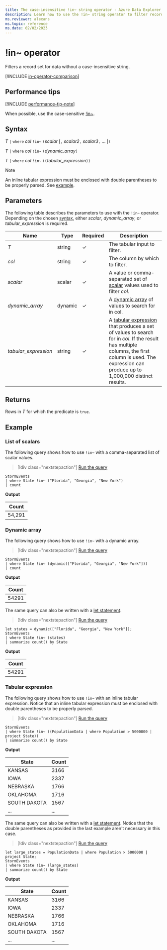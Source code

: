 ```yaml
---
title: The case-insensitive !in~ string operator - Azure Data Explorer
description: Learn how to use the !in~ string operator to filter records for data without a case-insensitive string.
ms.reviewer: alexans
ms.topic: reference
ms.date: 02/02/2023
---
```

# !in~ operator

Filters a record set for data without a case-insensitive string.

[!INCLUDE [in-operator-comparison](../../includes/in-operator-comparison.md)]

## Performance tips

[!INCLUDE [performance-tip-note](../../includes/performance-tip-note.md)]

When possible, use the case-sensitive [!in~](not-in-cs-operator.md).

## Syntax

*T* `|` `where` *col* `!in~` `(`*scalar* [`,` *scalar2*`,` *scalar3*`,` ... ]`)`

*T* `|` `where` *col* `!in~` `(`*dynamic_array*`)`

*T* `|` `where` *col* `!in~` `((`*tabular_expression*`))`

> [!NOTE]
> An inline tabular expression must be enclosed with double parentheses to be properly parsed. See [example](#tabular-expression).

## Parameters

The following table describes the parameters to use with the `!in~` operator. Depending on the chosen [syntax](#syntax), either *scalar*, *dynamic_array*, or *tabular_expression* is required.

| Name | Type | Required | Description |
|--|--|--|--|
| *T* | string | &check; | The tabular input to filter.|
| *col* | string | &check; | The column by which to filter.|
| *scalar* | scalar | &check; | A value or comma-separated set of [scalar](scalar-data-types/index.md) values used to filter *col*.|
| *dynamic_array* | dynamic | &check; | A [dynamic array](scalar-data-types/dynamic.md) of values to search for in col.|
| *tabular_expression* | string | &check; | A [tabular expression](tabularexpressionstatements.md) that produces a set of values to search for in *col*. If the result has multiple columns, the first column is used. The expression can produce up to 1,000,000 distinct results.|

## Returns

Rows in *T* for which the predicate is `true`.

## Example

### List of scalars

The following query shows how to use `!in~` with a comma-separated list of scalar values.

> [!div class="nextstepaction"]
> <a href="https://dataexplorer.azure.com/clusters/help/databases/Samples?query=H4sIAAAAAAAAAwsuyS/KdS1LzSspVuCqUSjPSC1KVQguSSxJVVDMzKtT0FByy8kvykxJVNJRUHJPzS9KzwQz/VLLFSLzi7KVNEHakvNL80oA5o2K+ksAAAA=" target="_blank">Run the query</a>

```kusto
StormEvents 
| where State !in~ ("Florida", "Georgia", "New York") 
| count
```

**Output**

|Count|
|---|
|54,291|  

### Dynamic array

The following query shows how to use `!in~` with a dynamic array.

> [!div class="nextstepaction"]
> <a href="https://dataexplorer.azure.com/clusters/help/databases/Samples?query=H4sIAAAAAAAAAwsuyS/KdS1LzSspVuCqUSjPSC1KVQguSSxJVVDMzKtT0EipzEvMzUzWiFZyy8kvykxJVNJRUHJPzS9KzwQz/VLLFSLzi7KVYjU1QSYk55fmlQAAs+z4r1YAAAA=" target="_blank">Run the query</a>

```kusto
StormEvents 
| where State !in~ (dynamic(["Florida", "Georgia", "New York"])) 
| count
```

**Output**

|Count|
|---|
|54291|  

The same query can also be written with a [let statement](letstatement.md).

> [!div class="nextstepaction"]
> <a href="https://dataexplorer.azure.com/clusters/help/databases/Samples?query=H4sIAAAAAAAAAyWMvQrCQBAG+zzF51V34BtISrWzSSXB4kwWXczdwt7GEJE8uz/pBmaYgQzFolFBjX7OMXHnW3cYRLmPbgt3JNEb//FEE86iD3cJu6ox0bR/UraC6o3pTkpofitsOC/w6zZ8XRlTisovQidjNh9wndf0A62lrc5/AAAA" target="_blank">Run the query</a>

```kusto
let states = dynamic(["Florida", "Georgia", "New York"]);
StormEvents 
| where State !in~ (states)
| summarize count() by State
```

**Output**

|Count|
|---|
|54291|

### Tabular expression

The following query shows how to use `!in~` with an inline tabular expression. Notice that an inline tabular expression must be enclosed with double parentheses to be properly parsed.

> [!div class="nextstepaction"]
> <a href="https://dataexplorer.azure.com/clusters/help/databases/Samples?query=H4sIAAAAAAAAAwsuyS/KdS1LzSspVuCqUSjPSC1KVQguSSxJVVDMzKtT0NAIyC8ozUksyczPc0ksSVSAqUEIK9gpmBqAAVCyoCg/KzW5BGKEpibQyOLS3NzEosyqVIXk/NK8Eg1NhaRKiDQAEmmU0nwAAAA=" target="_blank">Run the query</a>

```kusto
StormEvents 
| where State !in~ ((PopulationData | where Population > 5000000 | project State))
| summarize count() by State
```

**Output**

|State|Count|
|--|--|
|KANSAS|3166|
|IOWA|2337|
|NEBRASKA|1766|
|OKLAHOMA|1716|
|SOUTH DAKOTA|1567|
|...|...|

The same query can also be written with a [let statement](letstatement.md). Notice that the double parentheses as provided in the last example aren't necessary in this case.

> [!div class="nextstepaction"]
> <a href="https://dataexplorer.azure.com/clusters/help/databases/Samples?query=H4sIAAAAAAAAA8tJLVHISSxKT40vLkksSS1WsFUIyC8ozUksyczPc0ksSVSoUSjPSC1KRRJWsFMwNQADoGRBUX5WanKJQjBIuzVXcEl+Ua5rWWpeSbECF0wrWE5BMTOvTkED2TJNoIri0tzcxKLMqlSF5PzSvBINTYWkSogGANAXanqbAAAA" target="_blank">Run the query</a>

```kusto
let large_states = PopulationData | where Population > 5000000 | project State;
StormEvents 
| where State !in~ (large_states)
| summarize count() by State
```

**Output**

|State|Count|
|--|--|
|KANSAS|3166|
|IOWA|2337|
|NEBRASKA|1766|
|OKLAHOMA|1716|
|SOUTH DAKOTA|1567|
|...|...|
